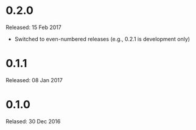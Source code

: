 0.2.0
=====
Released: 15 Feb 2017

  * Switched to even-numbered releases (e.g., 0.2.1 is development only)


0.1.1
=====
Released: 08 Jan 2017


0.1.0
=====
Relased: 30 Dec 2016